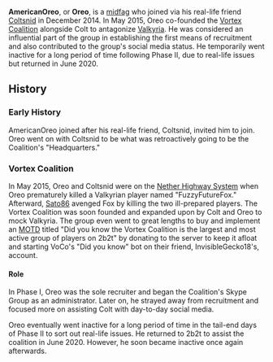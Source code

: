 **AmericanOreo**, or **Oreo**, is a [midfag](https://2b2t.miraheze.org/wiki/midfaggots) who joined via his real-life friend [Coltsnid](https://2b2t.miraheze.org/wiki/Coltsnid) in December 2014. In May 2015, Oreo co-founded the [Vortex Coalition](https://2b2t.miraheze.org/wiki/Vortex_Coalition) alongside Colt to antagonize [Valkyria](https://2b2t.miraheze.org/wiki/Valkyria). He was considered an influential part of the group in establishing the first means of recruitment and also contributed to the group's social media status. He temporarily went inactive for a long period of time following Phase II, due to real-life issues but returned in June 2020.
## History
### Early History
AmericanOreo joined after his real-life friend, Coltsnid, invited him to join. Oreo went on with Coltsnid to be what was retroactively going to be the Coalition's "Headquarters."
### Vortex Coalition
In May 2015, Oreo and Coltsnid were on the [Nether Highway System](https://2b2t.miraheze.org/wiki/Nether_Highway_System) when Oreo prematurely killed a Valkyrian player named "FuzzyFutureFox." Afterward, [Sato86](https://2b2t.miraheze.org/wiki/Sato86) avenged Fox by killing the two ill-prepared players. The Vortex Coalition was soon founded and expanded upon by Colt and Oreo to mock Valkyria. The group even went to great lengths to buy and implement an [MOTD](https://2b2t.miraheze.org/wiki/MOTD) titled "Did you know the Vortex Coalition is the largest and most active group of players on 2b2t" by donating to the server to keep it afloat and starting VoCo's "Did you know" bot on their friend, InvisibleGecko18's, account.

#### Role
In Phase I, Oreo was the sole recruiter and began the Coalition's Skype Group as an administrator. Later on, he strayed away from recruitment and focused more on assisting Colt with day-to-day social media.

Oreo eventually went inactive for a long period of time in the tail-end days of Phase II to sort out real-life issues. He returned to 2b2t to assist the coalition in June 2020. However, he soon became inactive once again afterwards.